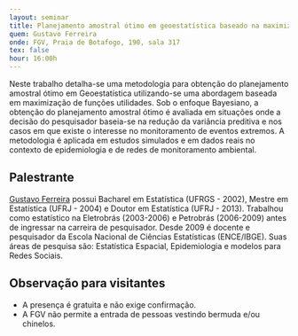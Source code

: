 ```yaml
---
layout: seminar
title: Planejamento amostral ótimo em geoestatística baseado na maximização de funções utilidade
quem: Gustavo Ferreira
onde: FGV, Praia de Botafogo, 190, sala 317
tex: false
hour: 16:00h
---
```


Neste trabalho detalha-se uma metodologia para obtenção do
planejamento amostral ótimo em Geoestatística utilizando-se uma
abordagem baseada em maximização de funções utilidades. Sob o enfoque
Bayesiano, a obtenção do planejamento amostral ótimo é avaliada em
situações onde a decisão do pesquisador baseia-se na redução da
variância preditiva e nos casos em que existe o interesse no
monitoramento de eventos extremos. A metodologia é aplicada em estudos
simulados e em dados reais no contexto de epidemiologia e de redes de
monitoramento ambiental.

## Palestrante

[Gustavo Ferreira](http://lattes.cnpq.br/7031331622887724) possui
Bacharel em Estatística (UFRGS - 2002), Mestre em Estatística (UFRJ -
2004) e Doutor em Estatística (UFRJ - 2013). Trabalhou como
estatístico na Eletrobrás (2003-2006) e Petrobrás (2006-2009) antes de
ingressar na carreira de pesquisador. Desde 2009 é docente e
pesquisador da Escola Nacional de Ciências Estatísticas
(ENCE/IBGE). Suas áreas de pesquisa são: Estatística Espacial,
Epidemiologia e modelos para Redes Sociais.
 

## Observação para visitantes

- A presença é gratuita e não exige confirmação.
- A FGV não permite a entrada de pessoas vestindo bermuda e/ou
  chinelos.
